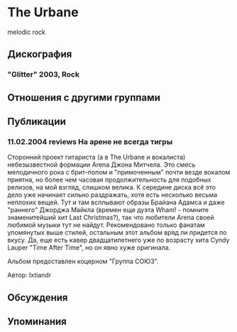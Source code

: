# The Urbane

melodic rock

## Дискография

### "Glitter" 2003, Rock




## Отношения с другими группами


## Публикации

### 11.02.2004 reviews На арене не всегда тигры

<P>Сторонний проект гитариста (а в The Urbane и вокалиста) небезызвестной формации Arena Джона Митчела. Это смесь мелодичного рока с брит-попом и "примоченным" почти везде вокалом приятна, но более чем часовая продолжительность для подобных релизов, на мой взгляд, слишком велика. К середине диска всё это дело уже начинает сильно раздражать, хотя есть несколько весьма неплохих вещей. Тут и там всплывают образы Брайана Адамса и даже "раннего" Джорджа Майкла (времен еще дуэта Wham! - помните знаменитейший хит Last Christmas?), так что любители Arena своей любимой музыки тут не найдут. Рекомендовано только фанатам упомянутых выше стилей, остальным этот альбом вряд ли придется по вкусу. Да, еще есть кавер двадцатилетнего уже по возрасту хита Cyndy Lauper "Time After Time", но он явно хуже оригинала.</P>
<P>Альбом предоставлен коцерном "Группа СОЮЗ".</P>
Автор: Ixtiandr


## Обсуждения


## Упоминания

